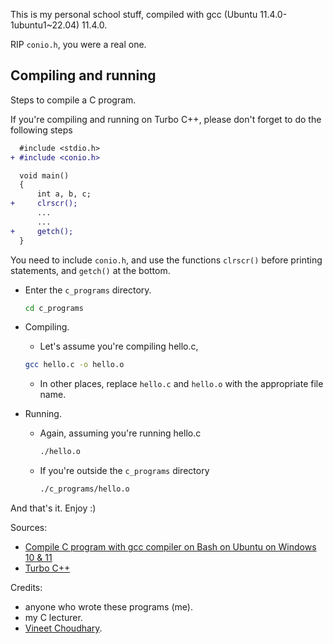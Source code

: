 This is my personal school stuff, compiled with gcc (Ubuntu 11.4.0-1ubuntu1~22.04) 11.4.0.

RIP `conio.h`, you were a real one.

## Compiling and running
Steps to compile a C program.

If you're compiling and running on Turbo C++, please don't forget to do the following steps

```diff
  #include <stdio.h>
+ #include <conio.h>

  void main()
  {
      int a, b, c;
+     clrscr();
      ...
      ...
+     getch();
  }
```

You need to include `conio.h`, and use the functions `clrscr()` before printing statements, and `getch()` at the bottom.


- Enter the `c_programs` directory.
  ```bash
  cd c_programs
  ```
- Compiling.

  - Let's assume you're compiling hello.c,
  ```bash
  gcc hello.c -o hello.o
  ```
  - In other places, replace `hello.c` and `hello.o` with the appropriate file name.

- Running.

   - Again, assuming you're running hello.c
     ```bash
     ./hello.o
     ```
   - If you're outside the `c_programs` directory
     ```bash
     ./c_programs/hello.o
     ```

And that's it. Enjoy :)

Sources:
- [Compile C program with gcc compiler on Bash on Ubuntu on Windows 10 & 11](https://developerinsider.co/compile-c-program-with-gcc-compiler-on-bash-on-ubuntu-on-windows-10/)
- [Turbo C++](https://developerinsider.co/download-turbo-c-for-windows-7-8-8-1-and-windows-10-32-64-bit-full-screen/)

Credits:
- anyone who wrote these programs (me).
- my C lecturer.
- [Vineet Choudhary](https://developerinsider.co/author/vineet/).
